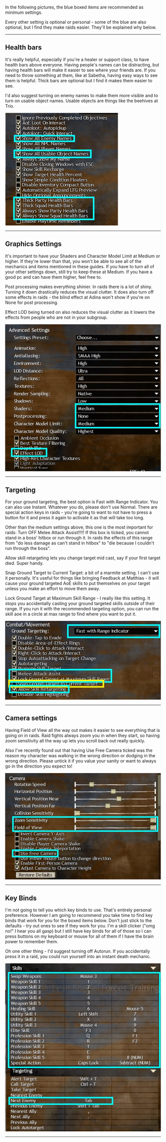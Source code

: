 In the following pictures, the blue boxed items are recommended as
minimum settings.

Every other setting is optional or personal - some of the blue are also
optional, but I find they make raids easier. They'll be explained why
below.

------------------------------------------------------------------------

## Health bars

It's really helpful, especially if you're a healer or support class, to
have health bars above everyone. Having people's names can be
distracting, but having health bars will make it easier to see where
your friends are. If you need to throw something at them, like at
Sabetha, having easy ways to see them is helpful. Thick bars are
optional but I find it makes them easier to see.

I'd also suggest turning on enemy names to make them more visible and to
turn on usable object names. Usable objects are things like the beehives
at Trio.

![Options_menu_health_bars_boxed](905211149753143376.jpg)

------------------------------------------------------------------------

## Graphics Settings

It's important to have your Shaders and Character Model Limit at Medium
or higher. If they're lower than that, you won't be able to see all of
the mechanics and items mentioned in these guides. If you have to turn
all of your other settings down, still try to keep these at Medium. If
you have a good pc and can have them higher, feel free to.

Post processing makes everything shinier. In raids there is a lot of
shiny. Turning it down drastically reduces the visual clutter. It does
also turn off some effects in raids - the blind effect at Adina won't
show if you're on None for post processing.

Effect LOD being turned on also reduces the visual clutter as it lowers
the effects from people who are not in your subgroup.

![Options_menu_graphics_settings_boxed](905212327656321034.jpg)

------------------------------------------------------------------------

## Targeting

For your ground targeting, the best option is Fast with Range Indicator.
You can also use Instant. Whatever you do, please don't use Normal.
There are special action keys in raids - you're going to want to not
have to press a button for it and press it again to activate it as that
will take too long.

Other than the medium settings above, this one is the most important for
raids: Turn OFF Melee Attack Assist!!!!! If this box is ticked, you
cannot stand in a boss' hitbox or run through it. In raids the effects
of this range from "do less damage as can't stand in hitbox" to "die
because I couldn't run through the boss".

Allow skill retargeting lets you change target mid cast, say if your
first target died. Super handy.

Snap Ground Target to Current Target: a bit of a marmite setting. I
can't use it personally. It's useful for things like bringing Feedback
at Matthias - it will cause your ground targeted AoE skills to put
themselves on your target unless you make an effort to move them away.

Lock Ground Target at Maximum Skill Range - I really like this setting.
It stops you accidentally casting your ground targeted skills outside of
their range. If you run it with the recommended targeting option, you
can run the skill aoe in a circle at max range to find where you want to
put it.

![Options_menu_skill_targeting_boxed](905215013353054258.jpg)

------------------------------------------------------------------------

## Camera settings

Having Field of View all the way out makes it easier to see everything
that is going on in raids. Raid fights always zoom you in when they
start, so having zoom sensitivity all the way up lets you scroll back
out really quickly.

Also I've recently found out that having Use Free Camera ticked was the
reason my character was walking in the wrong direction or dodging in the
wrong direction. Please untick it if you value your sanity or want to
always go in the direction you expect to!

![Options_menu_camera_boxed](905220334762987520.jpg)

------------------------------------------------------------------------

## Key Binds

I'm not going to tell you which key binds to use. That's entirely
personal preference. However I am going to recommend you take time to
find key binds that work for you for the boxed items below. Don't just
stick to the defaults - try out ones to see if they work for you. I'm a
skill clicker ("omg no!" I hear you all gasp) but I still have key binds
for all of those so I can press buttons on my keyboard or mouse for all
of them if I have the brain power to remember them.

Oh one other thing - I'd suggest turning off Autorun. If you
accidentally press it in a raid, you could run yourself into an instant
death mechanic.

![Options_menu_keybinds_boxed](905221234470555689.jpg)

------------------------------------------------------------------------
